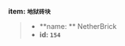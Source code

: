 <!-- BEGIN_AUTOGEN: do NOT edit in this block -->

**item: `地狱砖块`**

> * **name: ** NetherBrick
> * **id: `154`**

<!-- END_AUTOGEN-->
